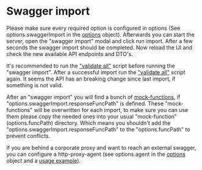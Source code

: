 
# Swagger import

Please make sure every required option is configured in options (See options.swaggerImport in the [options](./readme-options.md) object). Afterwards you can start the server, open the "swagger import" modal and click run import. After a few seconds the swagger import should be completed. Now reload the UI and check the new available API endpoints and DTO's.

It's recommended to run the ["validate all"](./readme-response-validation.md) script before running the "swagger import". After a successful import run the ["validate all"](./readme-response-validation.md) script again. It seems the API has an breaking change since last import, if something is not valid.

After an "swagger import" you will find a bunch of [mock-functions](./readme-mock-functions.md), if "options.swaggerImport.responseFuncPath" is defined. These "mock-functions" will be overwritten for each import, to make sure you can use them please copy the needed ones into your usual "mock-function" (options.funcPath) directory. Which means you shouldn't add the "options.swaggerImport.responseFuncPath" to the "options.funcPath" to prevent conflicts.

If you are behind a corporate proxy and want to reach an external swagger, you can configure a http-proxy-agent (see options.agent in the [options](./readme-options.md) object and a [usage example](./readme-usage-examples.md)).
